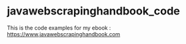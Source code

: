 # javawebscrapinghandbook_code

This is the code examples for my ebook : https://www.javawebscrapinghandbook.com
